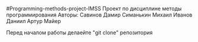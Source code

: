 #Programming-methods-project-IMSS
Проект по дисциплине методы программирования 
Авторы:
Савинов Дамир 
Симанькин Михаил
Иванов Даниил
Артур Майер



Перед началом работы делаейте "git clone" репозитория
